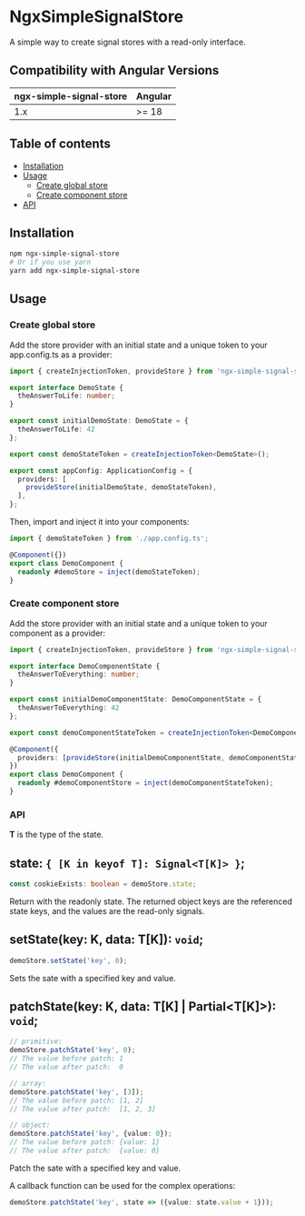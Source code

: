 # NgxSimpleSignalStore

A simple way to create signal stores with a read-only interface.

## Compatibility with Angular Versions

<table>
  <thead>
    <tr>
      <th>ngx-simple-signal-store</th>
      <th>Angular</th>
    </tr>
  </thead>
  <tbody>
    <tr>
      <td>
        1.x
      </td>
      <td>
        >= 18
      </td>
    </tr>
  </tbody>
</table>

## Table of contents

- [Installation](#installation)
- [Usage](#usage)
  - [Create global store](#create-global-store)
  - [Create component store](#create-component-store)
- [API](#api)

## Installation

```bash
npm ngx-simple-signal-store
# Or if you use yarn
yarn add ngx-simple-signal-store
```
## Usage

### Create global store

Add the store provider with an initial state and a unique token to your app.config.ts as a provider:
```ts
import { createInjectionToken, provideStore } from 'ngx-simple-signal-store';

export interface DemoState {
  theAnswerToLife: number;
}

export const initialDemoState: DemoState = {
  theAnswerToLife: 42
};

export const demoStateToken = createInjectionToken<DemoState>();

export const appConfig: ApplicationConfig = {
  providers: [
    provideStore(initialDemoState, demoStateToken),
  ],
};
```

Then, import and inject it into your components:
```ts
import { demoStateToken } from './app.config.ts';

@Component({})
export class DemoComponent {
  readonly #demoStore = inject(demoStateToken);
}
```

### Create component store

Add the store provider with an initial state and a unique token to your component as a provider:
```ts
import { createInjectionToken, provideStore } from 'ngx-simple-signal-store';

export interface DemoComponentState {
  theAnswerToEverything: number;
}

export const initialDemoComponentState: DemoComponentState = {
  theAnswerToEverything: 42
};

export const demoComponentStateToken = createInjectionToken<DemoComponentState>();

@Component({
  providers: [provideStore(initialDemoComponentState, demoComponentStateToken)]
})
export class DemoComponent {
  readonly #demoComponentStore = inject(demoComponentStateToken);
}
```

### API

**T** is the type of the state.

## state: `{ [K in keyof T]: Signal<T[K]> }`;

```typescript
const cookieExists: boolean = demoStore.state;
```

Return with the readonly state. The returned object keys are the referenced state keys, and the values are  the read-only signals.

## setState<K extends keyof T>(key: K, data: T[K]): `void`;

```typescript
demoStore.setState('key', 0);
```

Sets the sate with a specified key and value.

## patchState<K extends keyof T>(key: K, data: T[K] | Partial<T[K]>): `void`;

```typescript
// primitive:
demoStore.patchState('key', 0);
// The value before patch: 1
// The value after patch:  0

// array:
demoStore.patchState('key', [3]);
// The value before patch: [1, 2]
// The value after patch:  [1, 2, 3]

// object:
demoStore.patchState('key', {value: 0});
// The value before patch: {value: 1}
// The value after patch:  {value: 0}
```

Patch the sate with a specified key and value.

A callback function can be used for the complex operations:

```typescript
demoStore.patchState('key', state => ({value: state.value + 1}));
```
